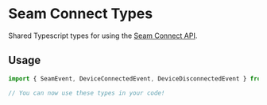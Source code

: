 # Seam Connect Types

Shared Typescript types for using the [Seam Connect API](https://github.com/seamapi/javascript).

## Usage

```ts
import { SeamEvent, DeviceConnectedEvent, DeviceDisconnectedEvent } from "seamapi-types"

// You can now use these types in your code!
```
